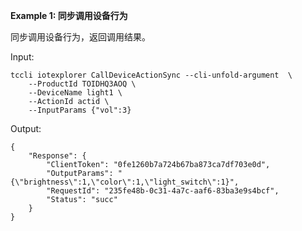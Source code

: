 **Example 1: 同步调用设备行为**

同步调用设备行为，返回调用结果。

Input: 

```
tccli iotexplorer CallDeviceActionSync --cli-unfold-argument  \
    --ProductId TOIDHQ3AOQ \
    --DeviceName light1 \
    --ActionId actid \
    --InputParams {"vol":3}
```

Output: 
```
{
    "Response": {
        "ClientToken": "0fe1260b7a724b67ba873ca7df703e0d",
        "OutputParams": "{\"brightness\":1,\"color\":1,\"light_switch\":1}",
        "RequestId": "235fe48b-0c31-4a7c-aaf6-83ba3e9s4bcf",
        "Status": "succ"
    }
}
```

